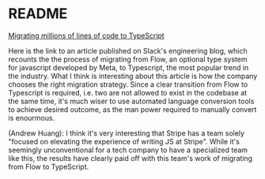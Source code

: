 # README
[Migrating millions of lines of code to TypeScript](https://stripe.com/blog/migrating-to-typescript)

Here is the link to an article published on Slack's engineering blog, which recounts the the process of migrating from Flow, an optional type system for javascript developed by Meta, to Typescript, the most popular trend in the industry. What I think is interesting about this article is how the company chooses the right migration strategy. Since a clear transition from Flow to Typescript is required, i.e. two are not allowed to exist in the codebase at the same time, it's much wiser to use automated language conversion tools to achieve desired outcome, as the man power required to manually convert is enourmous. 

(Andrew Huang): I think it's very interesting that Stripe has a team solely "focused on elevating the experience of writing JS at Stripe". While it's seemingly unconventional for a tech company to have a specialized team like this, the results have clearly paid off with this team's work of migrating from Flow to TypeScript. 